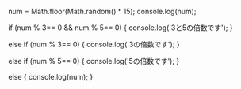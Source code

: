 num = Math.floor(Math.random() * 15);
console.log(num);

if (num % 3== 0 && num % 5== 0) {
    console.log('3と5の倍数です');
}

else if (num % 3== 0) {
  console.log('3の倍数です');
}

else if (num % 5== 0) {
  console.log('5の倍数です');
}

else {
  console.log(num);
}
